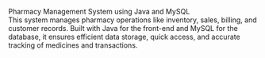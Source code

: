 Pharmacy Management System using Java and MySQL  
This system manages pharmacy operations like inventory, sales, billing, and customer records. Built with Java for the front-end and MySQL for the database, it ensures efficient data storage, quick access, and accurate tracking of medicines and transactions.
